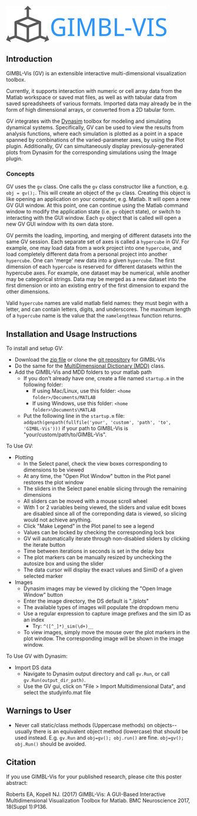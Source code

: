 ![GIMBL-Vis](/docs/gvLogo.jpg)

## Introduction
GIMBL-Vis (GV) is an extensible interactive multi-dimensional visualization toolbox.

Currently, it supports interaction with numeric or cell array data from the Matlab workspace or saved mat files, as well as with tabular data from saved spreadsheets of various formats. Imported data may already be in the form of high dimensional arrays, or converted from a 2D tabular form.

GV integrates with the [Dynasim](https://github.com/DynaSim/DynaSim) toolbox for modeling and simulating dynamical systems. Specifically, GV can be used to view the results from analysis functions, where each simulation is plotted as a point in a space spanned by combinations of the varied-parameter axes, by using the Plot plugin. Additionally, GV can simultaneously display previosuly-generated plots from Dynasim for the corresponding simulations using the Image plugin.

### Concepts
GV uses the `gv` class. One calls the `gv` class constructor like a function, e.g. `obj = gv();`. This will create an object of the `gv` class. Creating this object is like opening an application on your computer, e.g. Matlab. It will open a new GV GUI window. At this point, one can continue using the Matlab command window to modify the application state (i.e. `gv` object state), or switch to interacting with the GUI window. Each `gv` object that is called will open a new GV GUI window with its own data store.

GV permits the loading, importing, and merging of different datasets into the same GV session. Each separate set of axes is called a `hypercube` in GV. For example, one may load data from a work project into one `hypercube`, and load completely different data from a personal project into another `hypercube`. One can 'merge' new data into a given `hypercube`. The first dimension of each `hypercube` is reserved for different datasets within the hypercube axes. For example, one dataset may be numerical, while another may be categorical strings. Data may be merged as a new dataset into the first dimension or into an existing entry of the first dimension to expand the other dimensions.

Valid `hypercube` names are valid matlab field names: they must begin with a letter, and can contain letters, digits, and underscores. The maximum length of a `hypercube` name is the value that the `namelengthmax` function returns.

<!-- In future implementation:
One can zoom in on a region of high dimensional space by taking a subset of a `hypercube`. This has the effect of changing the axis limits of the `hypercube`. One can `reset` the `hypercube` to return to the original limits. If one doesn't intend to restore the original limits, the excess data can be removed from memory with a `trim` operation. -->

## Installation and Usage Instructions
To install and setup GV:
- Download the [zip file](https://github.com/erik-roberts/GIMBL-Vis/archive/master.zip) or clone the [git repository](https://github.com/erik-roberts/GIMBL-Vis.git) for GIMBL-Vis
- Do the same for the [MultiDimensional Dictionary (MDD)](https://github.com/davestanley/MultiDimensionalDictionary) class.
- Add the GIMBL-Vis and MDD folders to your matlab path
  - If you don't already have one, create a file named `startup.m` in the following folder:
    - If using Mac/Linux, use this folder: `<home folder>/Documents/MATLAB`
    - If using Windows, use this folder: `<home folder>\Documents\MATLAB`
  - Put the following line in the `startup.m` file: `addpath(genpath(fullfile('your', 'custom', 'path', 'to', 'GIMBL-Vis')))` if your path to GIMBL-Vis is "your/custom/path/to/GIMBL-Vis".

To Use GV:
- Plotting
  - In the Select panel, check the view boxes corresponding to dimensions to be viewed
  - At any time, the "Open Plot Window" button in the Plot panel restores the plot window
  - The sliders in the Select panel enable slicing through the remaining dimensions
  - All sliders can be moved with a mouse scroll wheel
  - With 1 or 2 variables being viewed, the sliders and value edit boxes are disabled since all of the correponding data is viewed, so slicing would not achieve anything.
  - Click "Make Legend" in the Plot panel to see a legend
  - Values can be locked by checking the corresponding lock box
  - GV will automatically iterate through non-disabled sliders by clicking the iterate button
  - Time between iterations in seconds is set in the delay box
  - The plot markers can be manually resized by unchecking the autosize box and using the slider
  - The data cursor will display the exact values and SimID of a given selected marker
- Images
  - Dynasim images may be viewed by clicking the "Open Image Window" button
  - Enter the image directory, the DS default is "./plots"
  - The available types of images will populate the dropdown menu
  - Use a regular expression to capture image prefixes and the sim ID as an index
    - Try: `^([^_]*)_sim(\d+)__`
  - To view images, simply move the mouse over the plot markers in the plot window. The corresponding image will be shown in the image window.

To Use GV with Dynasim:
 - Import DS data
   - Navigate to Dynasim output directory and call `gv.Run`, or call `gv.Run(output_dir_path)`.
   - Use the GV gui, click on "File > Import Multidimensional Data", and select the studyinfo.mat file

## Warnings to User
- Never call static/class methods (Uppercase methods) on objects--usually there is an equivalent object method (lowercase) that should be used instead. E.g. `gv.Run` and `obj=gv(); obj.run()` are fine. `obj=gv(); obj.Run()` should be avoided.

## Citation
If you use GIMBL-Vis for your published research, please cite this poster abstract:

Roberts EA, Kopell NJ. (2017) GIMBL-Vis: A GUI-Based Interactive Multidimensional Visualization Toolbox for Matlab. BMC Neuroscience 2017, 18(Suppl 1):P136.
